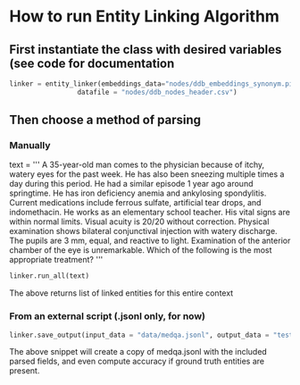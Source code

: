 # How to run Entity Linking Algorithm

## First instantiate the class with desired variables (see code for documentation
```python
linker = entity_linker(embeddings_data="nodes/ddb_embeddings_synonym.pickle",
                 datafile = "nodes/ddb_nodes_header.csv")
```
                 
## Then choose a method of parsing

### Manually

text = 
'''
A 35-year-old man comes to the physician because of itchy, 
watery eyes for the past week. He has also been sneezing multiple times a 
day during this period. He had a similar episode 1 year ago around springtime. 
He has iron deficiency anemia and ankylosing spondylitis. Current medications 
include ferrous sulfate, artificial tear drops, and indomethacin. He works as 
an elementary school teacher. His vital signs are within normal limits. Visual 
acuity is 20/20 without correction. Physical examination shows bilateral conjunctival 
injection with watery discharge. The pupils are 3 mm, equal, and reactive to light. 
Examination of the anterior chamber of the eye is unremarkable. Which of the following 
is the most appropriate treatment?
'''

```python
linker.run_all(text) 
```

The above returns list of linked entities for this entire context

### From an external script (.jsonl only, for now)

```python
linker.save_output(input_data = "data/medqa.jsonl", output_data = "test.jsonl")
```

The above snippet will create a copy of medqa.jsonl with the included parsed fields,
and even compute accuracy if ground truth entities are present.
                 
                 

